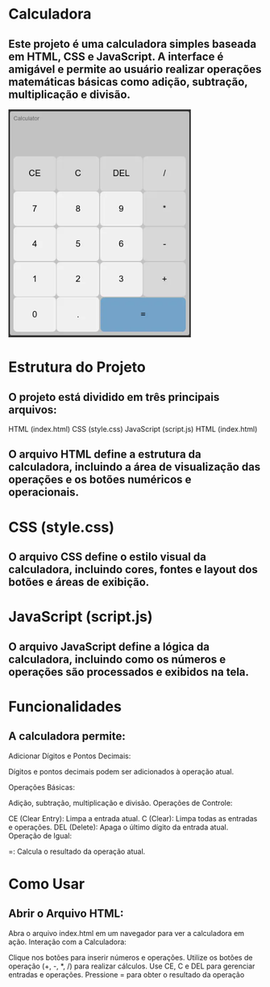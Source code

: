 # Calculadora

## Este projeto é uma calculadora simples baseada em HTML, CSS e JavaScript. A interface é amigável e permite ao usuário realizar operações matemáticas básicas como adição, subtração, multiplicação e divisão.

![Descrição da Imagem](./css/calc.png)

# Estrutura do Projeto

## O projeto está dividido em três principais arquivos:

HTML (index.html)
CSS (style.css)
JavaScript (script.js)
HTML (index.html)

## O arquivo HTML define a estrutura da calculadora, incluindo a área de visualização das operações e os botões numéricos e operacionais.

# CSS (style.css)

## O arquivo CSS define o estilo visual da calculadora, incluindo cores, fontes e layout dos botões e áreas de exibição.

# JavaScript (script.js)

## O arquivo JavaScript define a lógica da calculadora, incluindo como os números e operações são processados e exibidos na tela.

# Funcionalidades

## A calculadora permite:

Adicionar Dígitos e Pontos Decimais:

Dígitos e pontos decimais podem ser adicionados à operação atual.

Operações Básicas:

Adição, subtração, multiplicação e divisão.
Operações de Controle:

CE (Clear Entry): Limpa a entrada atual.
C (Clear): Limpa todas as entradas e operações.
DEL (Delete): Apaga o último dígito da entrada atual.
Operação de Igual:

=: Calcula o resultado da operação atual.

# Como Usar

## Abrir o Arquivo HTML:

Abra o arquivo index.html em um navegador para ver a calculadora em ação.
Interação com a Calculadora:

Clique nos botões para inserir números e operações.
Utilize os botões de operação (+, -, \*, /) para realizar cálculos.
Use CE, C e DEL para gerenciar entradas e operações.
Pressione = para obter o resultado da operação
